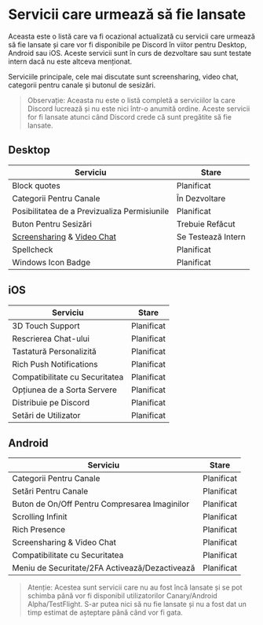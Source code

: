 <!-- TITLE: Servicii care urmează să fie lansate -->
<!-- SUBTITLE: O scurtă listă a serviciilor care urmează să fie lansate -->

# Servicii care urmează să fie lansate

Aceasta este o listă care va fi ocazional actualizată cu servicii care urmează să fie lansate și care vor fi disponibile pe Discord în viitor pentru Desktop, Android sau iOS. Aceste servicii sunt în curs de dezvoltare sau sunt testate intern dacă nu este altceva menționat.

Serviciile principale, cele mai discutate sunt screensharing, video chat, categorii pentru canale și butonul de sesizări.

> Observație: Aceasta nu este o listă completă a serviciilor la care Discord lucrează și nu este nici într-o anumită ordine. Aceste servicii for fi lansate atunci când Discord crede că sunt pregătite să fie lansate.

## Desktop

| Serviciu                                  | Stare             |
| ---------------------------------------- | ------------------ |
| Block quotes                             | Planificat         |
| Categorii Pentru Canale                  | În Dezvoltare     |
| Posibilitatea de a Previzualiza Permisiunile | Planificat         |
| Buton Pentru Sesizări                    | Trebuie Refăcut    |
| [Screensharing](/screensharing) & [Video Chat](/video-chat) | Se Testează Intern |
| Spellcheck                               | Planificat         |
| Windows Icon Badge                       | Planificat         |

## iOS

| Serviciu                        | Stare     |
| ------------------------------ | ---------- |
| 3D Touch Support               | Planificat |
| Rescrierea Chat-ului           | Planificat |
| Tastatură Personalizită        | Planificat |
| Rich Push Notifications        | Planificat |
| Compatibilitate cu Securitatea | Planificat |
| Opțiunea de a Sorta Servere    | Planificat |
| Distribuie pe Discord          | Planificat |
| Setări de Utilizator           | Planificat |

## Android

| Serviciu                                  | Stare     |
| ---------------------------------------- | ---------- |
| Categorii Pentru Canale                  | Planificat |
| Setări Pentru Canale                     | Planificat |
| Buton de On/Off Pentru Compresarea Imaginilor | Planificat |
| Scrolling Infinit                        | Planificat |
| Rich Presence                            | Planificat |
| Screensharing & Video Chat               | Planificat |
| Compatibilitate cu Securitatea           | Planificat |
| Meniu de Securitate/2FA Activează/Dezactivează | Planificat |

> Atenție: Acestea sunt servicii care nu au fost încă lansate și se pot schimba până vor fi disponibil utilizatorilor Canary/Android Alpha/TestFlight. S-ar putea nici să nu fie lansate și nu a fost dat un timp estimat de așteptare până când vor fi gata.